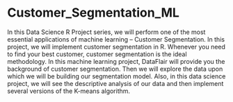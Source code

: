 # Customer_Segmentation_ML
In this Data Science R Project series, we will perform one of the most essential applications of machine learning – Customer Segmentation. In this project, we will implement customer segmentation in R. Whenever you need to find your best customer, customer segmentation is the ideal methodology.  In this machine learning project, DataFlair will provide you the background of customer segmentation. Then we will explore the data upon which we will be building our segmentation model. Also, in this data science project, we will see the descriptive analysis of our data and then implement several versions of the K-means algorithm. 
